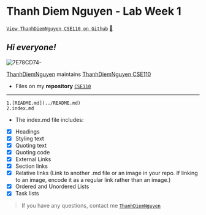 # Thanh Diem Nguyen - Lab Week 1 
[`View ThanhDiemNguyen CSE110 on Github`](https://github.com/ThanhDiemNguyen/CSE110) 
[🔗](#Hi-everyone!)
## *Hi everyone!*

![7E78CD74-](https://user-images.githubusercontent.com/114208205/191907066-ca176fc1-3578-49a0-b154-fbe6d90d6c0c.JPG) 

[ThanhDiemNguyen](https://github.com/ThanhDiemNguyen) maintains [ThanhDiemNguyen CSE110](https://github.com/ThanhDiemNguyen/CSE110) 


* Files on my **repository** [`CSE110`](https://github.com/ThanhDiemNguyen/CSE110)

---

```
1.[README.md](../README.md)
2.index.md

```

* The index.md file includes:
- [x] Headings
- [x] Styling text
- [x] Quoting text
- [x] Quoting code
- [x] External Links
- [x] Section links
- [x] Relative links (Link to another .md file or an image in your repo. If linking to an image, encode it as a regular link rather than an image.)
- [x] Ordered and Unordered Lists
- [x] Task lists

> If you have any questions, contact me [`ThanhDiemNguyen`](https://github.com/ThanhDiemNguyen)
